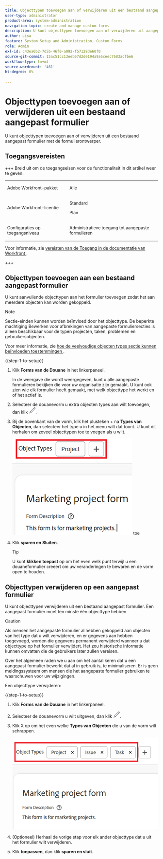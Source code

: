 ```yaml
---
title: Objecttypen toevoegen aan of verwijderen uit een bestaand aangepast formulier
user-type: administrator
product-area: system-administration
navigation-topic: create-and-manage-custom-forms
description: U kunt objecttypen toevoegen aan of verwijderen uit aangepaste formulieren met de formulierontwerper.
author: Lisa
feature: System Setup and Administration, Custom Forms
role: Admin
exl-id: c43ea6b2-7d5b-46f0-a092-f57128de60f0
source-git-commit: 15ac51cc13eeb57d2de194a9a6ceec7683acfbe6
workflow-type: tm+mt
source-wordcount: '461'
ht-degree: 0%

---
```


# Objecttypen toevoegen aan of verwijderen uit een bestaand aangepast formulier

U kunt objecttypen toevoegen aan of verwijderen uit een bestaand aangepast formulier met de formulierontwerper.

## Toegangsvereisten

+++ Breid uit om de toegangseisen voor de functionaliteit in dit artikel weer te geven.

<table style="table-layout:auto"> 
 <col> 
 <col> 
 <tbody> 
  <tr> 
   <td>Adobe Workfront-pakket</td> 
   <td><p>Alle</p></td> 
  </tr> 
  <tr> 
   <td>Adobe Workfront-licentie</td> 
   <td><p>Standard</p>
       <p>Plan</p></td>
  </tr> 
  <tr> 
   <td>Configuraties op toegangsniveau</td> 
   <td> <p>Administratieve toegang tot aangepaste formulieren</p> </td> 
  </tr>  
 </tbody> 
</table>

Voor informatie, zie [ vereisten van de Toegang in de documentatie van Workfront ](/help/quicksilver/administration-and-setup/add-users/access-levels-and-object-permissions/access-level-requirements-in-documentation.md).

+++

## Objecttypen toevoegen aan een bestaand aangepast formulier

U kunt aanvullende objecttypen aan het formulier toevoegen zodat het aan meerdere objecten kan worden gekoppeld.

>[!NOTE]
>
>Sectie-einden kunnen worden beïnvloed door het objecttype. De beperkte machtiging Bewerken voor afbrekingen van aangepaste formuliersecties is alleen beschikbaar voor de typen projecten, taken, problemen en gebruikersobjecten.
>
>Voor meer informatie, zie [ hoe de veelvoudige objecten types sectie kunnen beïnvloeden toestemmingen ](/help/quicksilver/administration-and-setup/customize-workfront/create-manage-custom-forms/form-designer/design-a-form/organize-a-form.md#how-multiple-object-types-can-affect-section-break-permissions).


{{step-1-to-setup}}

1. Klik **Forms van de Douane** in het linkerpaneel.

   In de weergave die wordt weergegeven, kunt u alle aangepaste formulieren bekijken die voor uw organisatie zijn gemaakt. U kunt ook zien wie elk formulier heeft gemaakt, met welk objecttype het werkt en of het actief is.

1. Selecteer de douanevorm u extra objecten types aan wilt toevoegen, dan klik ![ uitgeven pictogram ](assets/edit-icon2.png).

1. Bij de bovenkant van de vorm, klik het plusteken + na **Types van Objecten**, dan selecteer het type u in het menu wilt dat toont. U kunt dit herhalen om zoveel objecttypen toe te voegen als u wilt.

   ![ voeg nieuw voorwerp ](assets/add-new-object.png) toe

1. Klik **sparen en Sluiten**.

   >[!TIP]
   >
   >U kunt **klikken toepast** op om het even welk punt terwijl u een douaneformulier creeert om uw veranderingen te bewaren en de vorm open te houden.

## Objecttypen verwijderen op een aangepast formulier

U kunt objecttypen verwijderen uit een bestaand aangepast formulier. Een aangepast formulier moet ten minste één objecttype hebben.

>[!CAUTION]
>
>Als mensen het aangepaste formulier al hebben gekoppeld aan objecten van het type dat u wilt verwijderen, en er gegevens aan hebben toegevoegd, worden die gegevens permanent verwijderd wanneer u dat objecttype op het formulier verwijdert. Het zou historische informatie kunnen omvatten die de gebruikers later zullen vereisen.
>
>Over het algemeen raden we u aan om het aantal keren dat u een aangepast formulier bewerkt dat al in gebruik is, te minimaliseren. Er is geen meldingssysteem om mensen die het aangepaste formulier gebruiken te waarschuwen voor uw wijzigingen.

Een objecttype verwijderen:

{{step-1-to-setup}}

1. Klik **Forms van de Douane** in het linkerpaneel.
1. Selecteer de douanevorm u wilt uitgeven, dan klik ![ uitgeven pictogram ](assets/edit-icon2.png).
1. Klik X op om het even welke **Types van Objecten** die u van de vorm wilt schrappen.

   ![ de objecten van de Schrapping types ](assets/delete-object-types.png)

1. (Optioneel) Herhaal de vorige stap voor elk ander objecttype dat u uit het formulier wilt verwijderen.
1. Klik **toepassen**, dan klik **sparen en sluit**.
